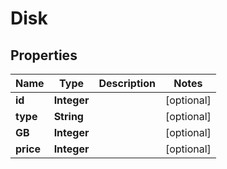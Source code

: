 # Disk

## Properties
Name | Type | Description | Notes
------------ | ------------- | ------------- | -------------
**id** | **Integer** |  |  [optional]
**type** | **String** |  |  [optional]
**GB** | **Integer** |  |  [optional]
**price** | **Integer** |  |  [optional]
